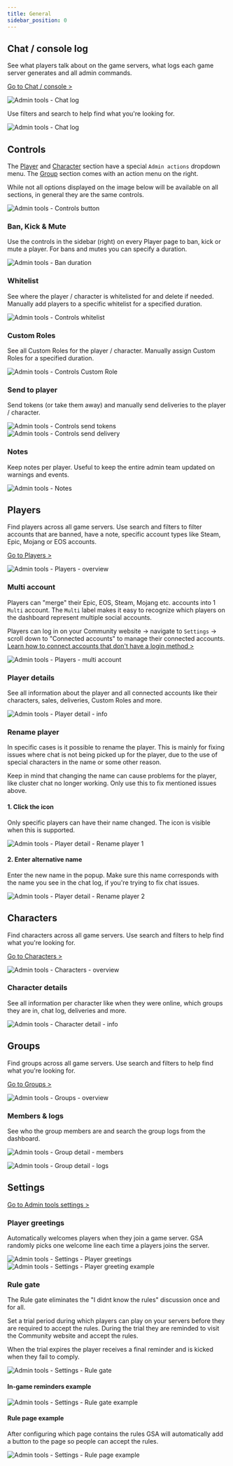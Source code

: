 ```yaml
---
title: General
sidebar_position: 0
---
```


## Chat / console log
See what players talk about on the game servers, what logs each game server generates and all admin commands.

[Go to Chat / console >](https://dash.gameserverapp.com/admintools/chatconsole)

![Admin tools - Chat log](/img/dashboard/admin_tools/general/chat_console_logs_overview.jpg)

Use filters and search to help find what you're looking for.

![Admin tools - Chat log](/img/dashboard/admin_tools/general/chatlog_search_filter.jpg)

## Controls
The [Player](#players) and [Character](#characters) section have a special `Admin actions` dropdown menu. The [Group](#groups) section comes with an action menu on the right.

While not all options displayed on the image below will be available on all sections, in general they are the same controls.

![Admin tools - Controls button](/img/dashboard/admin_tools/general/control_button.jpg)

### Ban, Kick & Mute
Use the controls in the sidebar (right) on every Player page to ban, kick or mute a player.
For bans and mutes you can specify a duration.

![Admin tools - Ban duration](/img/dashboard/admin_tools/general/controls_ban_duration.jpg)

### Whitelist
See where the player / character is whitelisted for and delete if needed.
Manually add players to a specific whitelist for a specified duration.

![Admin tools - Controls whitelist](/img/dashboard/admin_tools/general/controls_whitelist.jpg)

### Custom Roles
See all Custom Roles for the player / character. Manually assign Custom Roles for a specified duration.

![Admin tools - Controls Custom Role](/img/dashboard/admin_tools/general/controls_customrole.jpg)

### Send to player
Send tokens (or take them away) and manually send deliveries to the player / character.

![Admin tools - Controls send tokens](/img/dashboard/admin_tools/general/controls_send_tokens.jpg)
![Admin tools - Controls send delivery](/img/dashboard/admin_tools/general/controls_send_delivery.jpg)

### Notes
Keep notes per player. Useful to keep the entire admin team updated on warnings and events.

![Admin tools - Notes](/img/dashboard/admin_tools/general/controls_notes.jpg)

## Players
Find players across all game servers. Use search and filters to filter accounts that are banned, have a note, specific account types like Steam, Epic, Mojang or EOS accounts.

[Go to Players >](https://dash.gameserverapp.com/admintools/accounts)

![Admin tools - Players - overview](/img/dashboard/admin_tools/general/players_overview.jpg)

### Multi account
Players can "merge" their Epic, EOS, Steam, Mojang etc. accounts into 1 `Multi` account. The `Multi` label makes it easy to recognize which players on the dashboard represent multiple social accounts.

Players can log in on your Community website -> navigate to `Settings` -> scroll down to "Connected accounts" to manage their connected accounts. [Learn how to connect accounts that don't have a login method >](/dashboard/community/website#connect-sub-accounts-on-community-website)

![Admin tools - Players - multi account](/img/dashboard/admin_tools/general/players_overview_multi_account.jpg)

### Player details
See all information about the player and all connected accounts like their characters, sales, deliveries, Custom Roles and more.

![Admin tools - Player detail - info](/img/dashboard/admin_tools/general/player_detail_info.jpg)

### Rename player
In specific cases is it possible to rename the player. This is mainly for fixing issues where chat is not being picked up for the player, due to the use of special characters in the name or some other reason.

Keep in mind that changing the name can cause problems for the player, like cluster chat no longer working. Only use this to fix mentioned issues above.

#### 1. Click the <Icon icon="fa-solid fa-pencil-alt" /> icon
Only specific players can have their name changed. The <Icon icon="fa-solid fa-pencil-alt" /> icon is visible when this is supported.

![Admin tools - Player detail - Rename player 1](/img/dashboard/admin_tools/general/rename_player_1.jpg)

#### 2. Enter alternative name
Enter the new name in the popup. Make sure this name corresponds with the name you see in the chat log, if you're trying to fix chat issues.

![Admin tools - Player detail - Rename player 2](/img/dashboard/admin_tools/general/rename_player_2.jpg)

## Characters
Find characters across all game servers. Use search and filters to help find what you're looking for.

[Go to Characters >](https://dash.gameserverapp.com/admintools/characters)

![Admin tools - Characters - overview](/img/dashboard/admin_tools/general/characters_overview.jpg)

### Character details
See all information per character like when they were online, which groups they are in, chat log, deliveries and more.

![Admin tools - Character detail - info](/img/dashboard/admin_tools/general/character_detail_info.jpg)

## Groups
Find groups across all game servers. Use search and filters to help find what you're looking for.

[Go to Groups >](https://dash.gameserverapp.com/admintools/groups)

![Admin tools - Groups - overview](/img/dashboard/admin_tools/general/groups_overview.jpg)

### Members & logs
See who the group members are and search the group logs from the dashboard.

![Admin tools - Group detail - members](/img/dashboard/admin_tools/general/group_detail_characters.jpg)

![Admin tools - Group detail - logs](/img/dashboard/admin_tools/general/group_detail_log.jpg)


## Settings

[Go to Admin tools settings >](https://dash.gameserverapp.com/admintools/settings)

### Player greetings
Automatically welcomes players when they join a game server. GSA randomly picks one welcome line each time a players joins the server.

![Admin tools - Settings - Player greetings](/img/dashboard/admin_tools/general/settings_greetings.jpg)
![Admin tools - Settings - Player greeting example](/img/dashboard/admin_tools/general/player_greeting_example.jpg)

### Rule gate
The Rule gate eliminates the "I didnt know the rules" discussion once and for all.

Set a trial period during which players can play on your servers before they are required to accept the rules. During the trial they are reminded to visit the Community website and accept the rules.

When the trial expires the player receives a final reminder and is kicked when they fail to comply.

![Admin tools - Settings - Rule gate](/img/dashboard/admin_tools/general/settings_rulegate.jpg)

#### In-game reminders example
![Admin tools - Settings - Rule gate example](/img/dashboard/admin_tools/general/rule_gate_example.jpg)

#### Rule page example
After configuring which page contains the rules GSA will automatically add a button to the page so people can accept the rules.

![Admin tools - Settings - Rule page example](/img/dashboard/admin_tools/general/rule_page_example.jpg)